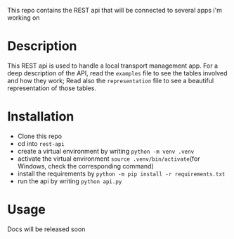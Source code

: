 This repo contains the REST api that will be connected to several apps i'm working on

# Description
This REST api is used to handle a local transport management app.
For a deep description of the API, read the `examples` file to see the tables involved and how they work; Read also the `representation` file to see a beautiful representation of those tables.

# Installation
- Clone this repo
- cd into `rest-api`
- create a virtual environment by writing `python -m venv .venv`
- activate the virtual environment `source .venv/bin/activate`(for Windows, check the corresponding command)
- install the requirements by `python -m pip install -r requirements.txt`
- run the api by writing `python api.py`

# Usage
Docs will be released soon
